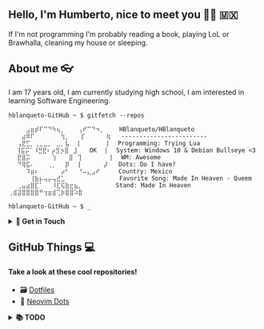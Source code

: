 ## Hello, I'm Humberto, nice to meet you 👋🏼 🇲🇽

If I'm not programming I'm probably reading a book, playing LoL or Brawhalla, cleaning my house or sleeping.

## About me 👓

I am 17 years old, I am currently studying high school, I am interested in learning Software Engineering. 
```
hblanqueto-GitHub ~ $ gitfetch --repos

⠀⠀⠀⠀⣠⣶⡾⠏⠉⠙⠳⢦⡀⠀⠀⠀⢠⠞⠉⠙⠲⡀⠀   HBlanqueto/HBlanqueto
⠀⠀⠀⣴⠿⠏⠀⠀⠀⠀⠀⠀⢳⡀⠀  ⡏⠀⠀⠀⠀ ⢷   ------------------------
⠀⠀⢠⣟⣋⡀⢀⣀⣀⡀⠀⣀⡀⣧⠀ ⡇ ⠀⠀⠀⠀ ⡇  Programming: Trying Lua
⠀ ⢸⣯⡭⠁⠸⣛⣟⠆⡴⣻⡲⣿⠀⣸⠀⠀ OK⠀ ⡇  System: Windows 10 & Debian Bullseye <3
⠀⠀⣟⣿⡭⠀⠀⠀⠀⠀⢱ ⠀⠀⣿⠀⢹⠀  ⠀⠀⠀ ⡇  WM: Awesome
⠀⠀⠙⢿⣯⠄⠀⠀⠀⢀⡀⠀⠀⡿⠀⠀⡇⠀⠀ ⠀⠀⡼   Dots: Do I have?
⠀⠀⠀⠀⠹⣶⠆⠀⠀⠀⠀⠀⡴⠃⠀⠀⠘⠤⣄⣠⠞⠀    Country: Mexico 
⠀⠀⠀⠀⠀⢸⣷⡦⢤⡤⢤⣞⣁⠀⠀⠀⠀⠀⠀⠀⠀⠀⠀   Favorite Song: Made In Heaven - Queem
⠀⠀⢀⣤⣴⣿⣏⠁⠀⠀⠸⣏⢯⣷⣖⣦⡀⠀⠀⠀⠀⠀⠀  Stand: Made In Heaven
⢀⣾⣽⣿⣿⣿⣿⠛⢲⣶⣾⢉⡷⣿⣿⠵⣿⠀⠀⠀⠀⠀⠀  

hblanqueto-GitHub ~ $ _

```

<details>
  <summary><b>  👤 Get in Touch </b></summary>
  ⠀⠀
  
- **Discord:** HBlanqueto#9586 
- **Reddit:** [u/HBlanqueto](https://www.reddit.com/user/HBlanqueto)
- **AwesomeWM Telegram Group (Unofficial):** [Click Here](https://t.me/AwesomeWMHelp)
- **Telegram Group:** [Here](https://t.me/XUnixCommunity)
- **Facebook Group:** [Here](https://www.facebook.com/groups/xunix.welcome.to.the.heaven)
  
</details>


## GitHub Things 💻
#### Take a look at these cool repositories!

- 🗃 [Dotfiles](https://github.com/HBlanqueto/dotsbian)
- 👔 [Neovim Dots](https://github.com/HBlanqueto/DotNvim)

<details>
  <summary><b>  📚 TODO</b></summary>
  ⠀⠀⠀⠀
  
- [ ] Learn Lua
- [ ] Learn Python   
- [ ] Understand Git & GitHub   
- [ ] Make a little program    
- [x] Organize my GitHub account 
- [ ] Try & configure Emacs
  
</details>

